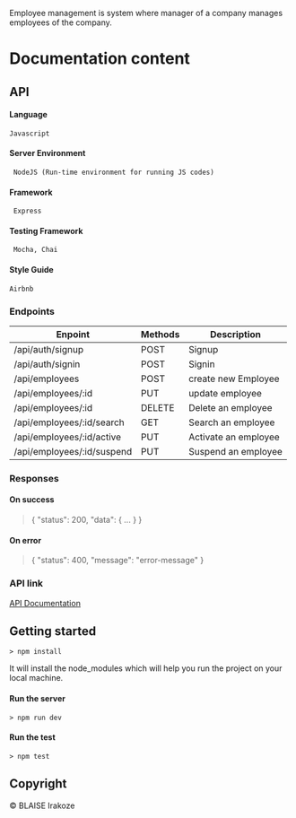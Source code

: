Employee management is system where manager of a company manages employees of the company.

# Documentation content

## API

#### Language

```
Javascript
```

#### Server Environment

```
 NodeJS (Run-time environment for running JS codes)
 ```

#### Framework

```
 Express
 ```

#### Testing Framework

```
 Mocha, Chai 
 ```

#### Style Guide

```
Airbnb
```

### Endpoints

| Enpoint | Methods  | Description  |
| ------- | --- | --- |
| /api/auth/signup | POST | Signup |
| /api/auth/signin | POST | Signin |
| /api/employees | POST | create new Employee |
| /api/employees/:id | PUT | update employee |
| /api/employees/:id | DELETE | Delete an employee |
| /api/employees/:id/search | GET | Search an employee |
| /api/employees/:id/active | PUT | Activate an employee |
| /api/employees/:id/suspend | PUT | Suspend an employee |


### Responses

#### On success

>{ "status": 200, "data": { ... } }
​
#### On error

>{ "status": 400, "message": "error-message" }
​

### API link

[API Documentation](https://documenter.getpostman.com/view/5307042/SVtVTnp7)

## Getting started

```
> npm install
```

It will install the node_modules which will help you run the project on your local machine.

#### Run the server

```
> npm run dev
```

#### Run the test

```
> npm test
```

## Copyright

&copy; BLAISE Irakoze

